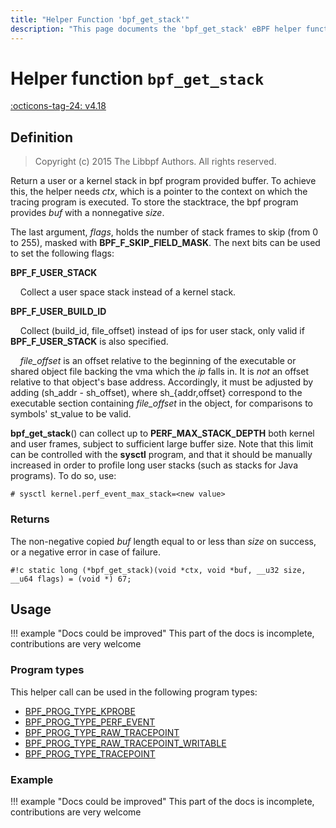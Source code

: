 ```yaml
---
title: "Helper Function 'bpf_get_stack'"
description: "This page documents the 'bpf_get_stack' eBPF helper function, including its defintion, usage, program types that can use it, and examples."
---
```

# Helper function `bpf_get_stack`

<!-- [FEATURE_TAG](bpf_get_stack) -->
[:octicons-tag-24: v4.18](https://github.com/torvalds/linux/commit/c195651e565ae7f41a68acb7d4aa7390ad215de1)
<!-- [/FEATURE_TAG] -->

## Definition

> Copyright (c) 2015 The Libbpf Authors. All rights reserved.


<!-- [HELPER_FUNC_DEF] -->
Return a user or a kernel stack in bpf program provided buffer. To achieve this, the helper needs _ctx_, which is a pointer to the context on which the tracing program is executed. To store the stacktrace, the bpf program provides _buf_ with a nonnegative _size_.

The last argument, _flags_, holds the number of stack frames to skip (from 0 to 255), masked with **BPF_F_SKIP_FIELD_MASK**. The next bits can be used to set the following flags:

**BPF_F_USER_STACK**

&nbsp;&nbsp;&nbsp;&nbsp;Collect a user space stack instead of a kernel stack.

**BPF_F_USER_BUILD_ID**

&nbsp;&nbsp;&nbsp;&nbsp;Collect (build_id, file_offset) instead of ips for user stack, only valid if **BPF_F_USER_STACK** is also specified.

&nbsp;&nbsp;&nbsp;&nbsp;_file_offset_ is an offset relative to the beginning of the executable or shared object file backing the vma which the _ip_ falls in. It is _not_ an offset relative to that object's base address. Accordingly, it must be adjusted by adding (sh_addr - sh_offset), where sh_{addr,offset} correspond to the executable section containing _file_offset_ in the object, for comparisons to symbols' st_value to be valid.

**bpf_get_stack**() can collect up to **PERF_MAX_STACK_DEPTH** both kernel and user frames, subject to sufficient large buffer size. Note that this limit can be controlled with the **sysctl** program, and that it should be manually increased in order to profile long user stacks (such as stacks for Java programs). To do so, use:

```
# sysctl kernel.perf_event_max_stack=<new value>
```

### Returns

The non-negative copied _buf_ length equal to or less than _size_ on success, or a negative error in case of failure.

`#!c static long (*bpf_get_stack)(void *ctx, void *buf, __u32 size, __u64 flags) = (void *) 67;`
<!-- [/HELPER_FUNC_DEF] -->

## Usage

!!! example "Docs could be improved"
    This part of the docs is incomplete, contributions are very welcome

### Program types

This helper call can be used in the following program types:

<!-- DO NOT EDIT MANUALLY -->
<!-- [HELPER_FUNC_PROG_REF] -->
 * [BPF_PROG_TYPE_KPROBE](../program-type/BPF_PROG_TYPE_KPROBE.md)
 * [BPF_PROG_TYPE_PERF_EVENT](../program-type/BPF_PROG_TYPE_PERF_EVENT.md)
 * [BPF_PROG_TYPE_RAW_TRACEPOINT](../program-type/BPF_PROG_TYPE_RAW_TRACEPOINT.md)
 * [BPF_PROG_TYPE_RAW_TRACEPOINT_WRITABLE](../program-type/BPF_PROG_TYPE_RAW_TRACEPOINT_WRITABLE.md)
 * [BPF_PROG_TYPE_TRACEPOINT](../program-type/BPF_PROG_TYPE_TRACEPOINT.md)
<!-- [/HELPER_FUNC_PROG_REF] -->

### Example

!!! example "Docs could be improved"
    This part of the docs is incomplete, contributions are very welcome

